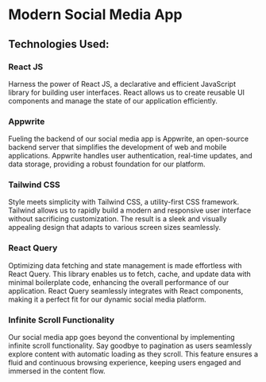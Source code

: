 # Modern Social Media App

## Technologies Used:

### React JS
Harness the power of React JS, a declarative and efficient JavaScript library for building user interfaces. React allows us to create reusable UI components and manage the state of our application efficiently.

### Appwrite
Fueling the backend of our social media app is Appwrite, an open-source backend server that simplifies the development of web and mobile applications. Appwrite handles user authentication, real-time updates, and data storage, providing a robust foundation for our platform.

### Tailwind CSS
Style meets simplicity with Tailwind CSS, a utility-first CSS framework. Tailwind allows us to rapidly build a modern and responsive user interface without sacrificing customization. The result is a sleek and visually appealing design that adapts to various screen sizes seamlessly.

### React Query
Optimizing data fetching and state management is made effortless with React Query. This library enables us to fetch, cache, and update data with minimal boilerplate code, enhancing the overall performance of our application. React Query seamlessly integrates with React components, making it a perfect fit for our dynamic social media platform.

### Infinite Scroll Functionality
Our social media app goes beyond the conventional by implementing infinite scroll functionality. Say goodbye to pagination as users seamlessly explore content with automatic loading as they scroll. This feature ensures a fluid and continuous browsing experience, keeping users engaged and immersed in the content flow.
